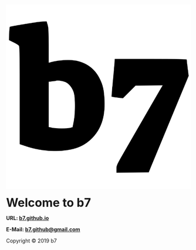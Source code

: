 <head>
<link rel="apple-touch-icon" sizes="180x180" href="/apple-touch-icon.png">
<link rel="icon" type="image/png" sizes="32x32" href="/favicon-32x32.png">
<link rel="icon" type="image/png" sizes="16x16" href="/favicon-16x16.png">
<link rel="manifest" href="/site.webmanifest">
</head>
<img alt="b7" src="b7.svg">
<p><strong><font size="6">Welcome to b7</font></strong></p>

**URL: <a href="https://b7.github.io/">b7.github.io</a>**

**E-Mail: <a href="mailyo:b7.github@gmail.com">b7.github@gmail.com</a>**

Copyright © 2019 b7
